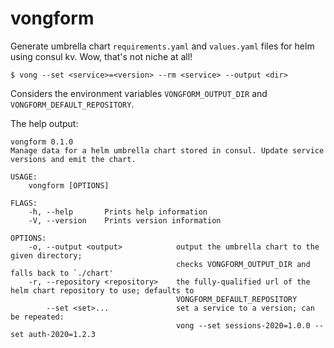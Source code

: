 # vongform

Generate umbrella chart `requirements.yaml` and `values.yaml` files for helm
using consul kv. Wow, that's not niche at all!

```
$ vong --set <service>=<version> --rm <service> --output <dir>
```

Considers the environment variables `VONGFORM_OUTPUT_DIR` and `VONGFORM_DEFAULT_REPOSITORY`.

The help output:

```
vongform 0.1.0
Manage data for a helm umbrella chart stored in consul. Update service versions and emit the chart.

USAGE:
    vongform [OPTIONS]

FLAGS:
    -h, --help       Prints help information
    -V, --version    Prints version information

OPTIONS:
    -o, --output <output>            output the umbrella chart to the given directory;
                                     checks VONGFORM_OUTPUT_DIR and falls back to `./chart'
    -r, --repository <repository>    the fully-qualified url of the helm chart repository to use; defaults to
                                     VONGFORM_DEFAULT_REPOSITORY
        --set <set>...               set a service to a version; can be repeated:
                                     vong --set sessions-2020=1.0.0 --set auth-2020=1.2.3
```
